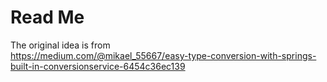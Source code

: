 # Read Me

The original idea is from  
https://medium.com/@mikael_55667/easy-type-conversion-with-springs-built-in-conversionservice-6454c36ec139

